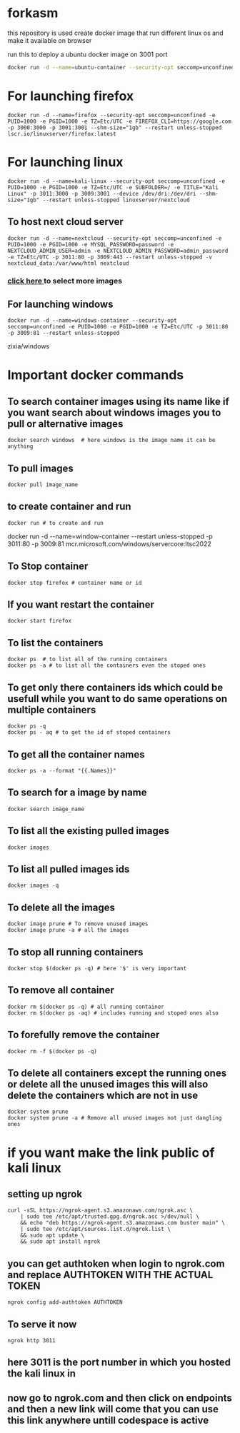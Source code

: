 # forkasm
this repository is used create docker image that run different linux os and make it available on browser 

run this to deploy a ubuntu docker image on 3001 port   
```bash
docker run -d --name=ubuntu-container --security-opt seccomp=unconfined -e PUID=1000 -e PGID=1000 -e TZ=Etc/UTC -e SUBFOLDER=/ -e TITLE="Ubuntu Container" -p 3011:3000 -p 3010:3002 --device /dev/dri:/dev/dri --shm-size="1gb" --restart unless-stopped ubuntu-custom
```
# For launching firefox
``` 
docker run -d --name=firefox --security-opt seccomp=unconfined -e PUID=1000 -e PGID=1000 -e TZ=Etc/UTC -e FIREFOX_CLI=https://google.com -p 3000:3000 -p 3001:3001 --shm-size="1gb" --restart unless-stopped lscr.io/linuxserver/firefox:latest
```


# For launching linux

```
docker run -d --name=kali-linux --security-opt seccomp=unconfined -e PUID=1000 -e PGID=1000 -e TZ=Etc/UTC -e SUBFOLDER=/ -e TITLE="Kali Linux" -p 3011:3000 -p 3009:3001 --device /dev/dri:/dev/dri --shm-size="1gb" --restart unless-stopped linuxserver/nextcloud 
```

## To host next cloud server
```
docker run -d --name=nextcloud --security-opt seccomp=unconfined -e PUID=1000 -e PGID=1000 -e MYSQL_PASSWORD=password -e NEXTCLOUD_ADMIN_USER=admin -e NEXTCLOUD_ADMIN_PASSWORD=admin_password -e TZ=Etc/UTC -p 3011:80 -p 3009:443 --restart unless-stopped -v nextcloud_data:/var/www/html nextcloud
```
### [click here ](https://fleet.linuxserver.io/) to select more images 

## For launching windows
```
docker run -d --name=windows-container --security-opt seccomp=unconfined -e PUID=1000 -e PGID=1000 -e TZ=Etc/UTC -p 3011:80 -p 3009:81 --restart unless-stopped 
```
zixia/windows
# Important docker commands

## To search container images using its name like if you want search about windows images you to pull or alternative images 

```
docker search windows  # here windows is the image name it can be anything 
```

## To pull images 

```
docker pull image_name
```

## to create container and run
```
docker run # to create and run 
```



docker run -d --name=window-container --restart unless-stopped -p 3011:80 -p 3009:81 mcr.microsoft.com/windows/servercore:ltsc2022


## To Stop container

```
docker stop firefox # container name or id
```

## If you want restart the container

```
docker start firefox
```

## To list the containers

```
docker ps  # to list all of the running containers
docker ps -a # to list all the containers even the stoped ones
```

## To get only there containers ids which could be usefull while you want to do same operations on multiple containers 

```
docker ps -q
docker ps - aq # to get the id of stoped containers
```

## To get all the container names 

```
docker ps -a --format "{{.Names}}"
```

## To search for a image by name 
```
docker search image_name
```

## To list all the existing pulled images 

```
docker images 
```

## To list all pulled images ids

```
docker images -q
```

## To delete all the images

```
docker image prune # To remove unused images
docker image prune -a # all the images
```

## To stop all running containers 

```
docker stop $(docker ps -q) # here '$' is very important
```

## To remove all container
```
docker rm $(docker ps -q) # all running container
docker rm $(docker ps -aq) # includes running and stoped ones also
```

## To forefully remove the container

```
docker rm -f $(docker ps -q)
```

## To delete all containers except the running ones or delete all the unused images this will also delete the containers which are not in use
```
docker system prune 
docker system prune -a # Remove all unused images not just dangling ones
```


# if you want make the link public of kali linux 

## setting up ngrok
```
curl -sSL https://ngrok-agent.s3.amazonaws.com/ngrok.asc \
	| sudo tee /etc/apt/trusted.gpg.d/ngrok.asc >/dev/null \
	&& echo "deb https://ngrok-agent.s3.amazonaws.com buster main" \
	| sudo tee /etc/apt/sources.list.d/ngrok.list \
	&& sudo apt update \
	&& sudo apt install ngrok
```

## you can get authtoken when login to ngrok.com and replace AUTHTOKEN WITH THE ACTUAL TOKEN

```
ngrok config add-authtoken AUTHTOKEN
```

## To serve it now

```
ngrok http 3011
```
## here 3011 is the port number in which you hosted the kali linux in

## now go to ngrok.com and then click on endpoints and then a new link will come that you can use this link anywhere untill codespace is active

